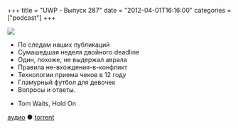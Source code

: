 +++
title = "UWP - Выпуск 287"
date = "2012-04-01T16:16:00"
categories = ["podcast"]
+++

![](https://podcast.umputun.com/images/uwp/uwp287.jpg)




- По следам наших публикаций
- Сумашедшая неделя двойного deadline
- Один, похоже, не выдержал аврала
- Правила не-вхождения-в-конфликт
- Технологии приема чеков в 12 году
- Гламурный футбол для девочек
- Вопросы и ответы.

* Tom Waits, Hold On

[аудио](https://podcast.umputun.com/media/ump_podcast287.mp3) ● [torrent](http://archive.rucast.net/uwp/media/ump_podcast287.mp3.torrent)


<audio src="https://podcast.umputun.com/media/ump_podcast287.mp3" preload="none">